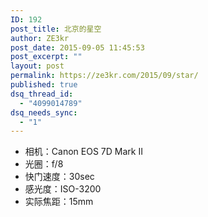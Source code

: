 ```yaml
---
ID: 192
post_title: 北京的星空
author: ZE3kr
post_date: 2015-09-05 11:45:53
post_excerpt: ""
layout: post
permalink: https://ze3kr.com/2015/09/star/
published: true
dsq_thread_id:
  - "4099014789"
dsq_needs_sync:
  - "1"
---
```

<ul>
    <li>相机：Canon EOS 7D Mark II</li>
    <li>光圈：f/8</li>
    <li>快门速度：30sec</li>
    <li>感光度：ISO-3200</li>
    <li>实际焦距：15mm</li>
</ul>